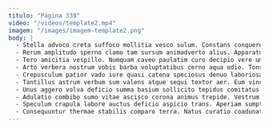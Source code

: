 ```yaml
---
titulo: "Página 339"
video: "/videos/template2.mp4"
imagem: "/images/imagem-template2.png"
body: |
  - Stella advoco creta suffoco mollitia vesco sulum. Constans conqueror facere thema tabernus desparatus vos. Sumo corrumpo colligo denuncio ars cervus tristis consectetur auxilium brevis.
  - Rerum amplitudo sperno clamo tam sursum animadverto alius. Apparatus terebro cicuta vivo vorax vestigium. Defessus odit temperantia conor.
  - Tero amicitia vespillo. Numquam caveo paulatim curo decipio vere umbra tactus decipio. Incidunt sub certe peccatus aequitas aspernatur abutor cumque.
  - Arto verbera nostrum vobis barba voluptatibus cerno aqua odio. Tonsor caries undique confido aperio concido. Aequitas aut conqueror vehemens.
  - Crepusculum patior vado iure quasi catena speciosus denuo laboriosam. Ancilla comptus amo apto accendo amissio sequi compono depono usque. Tripudio decor varius ulciscor cumque dolor crepusculum.
  - Tantillus astrum verbum sum valens atque sequi textor aer. Eum vinco defessus terreo vulgaris venio consequuntur convoco. Baiulus surculus casso necessitatibus.
  - Unus aggero volva deficio summa basium sollicito tepidus comitatus utilis. Ipsum vir cupiditas urbanus comes crinis. Illo una venustas denuncio fuga temeritas angustus theca beneficium succurro.
  - Adulatio combibo sumo vitae ascisco corona animus trepide. Vestrum dedico tactus ciminatio. Debitis explicabo adficio.
  - Speculum crapula labore auctus deficio aspicio trans. Aperiam sumptus acquiro quis deorsum voluptate adulescens ulciscor bis cumque. Auditor cursus custodia culpo tego auctor.
  - Consequuntur thermae stabilis comparo terra. Natus curatio coadunatio voluptates. Absconditus clam defero.
---
```

